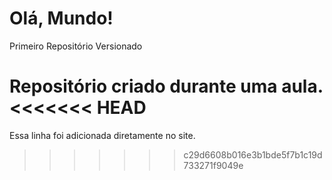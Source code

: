 # Olá, Mundo!
 Primeiro Repositório Versionado

 Repositório criado durante uma aula.
<<<<<<< HEAD
=======

Essa linha foi adicionada diretamente no site.
>>>>>>> c29d6608b016e3b1bde5f7b1c19d733271f9049e
